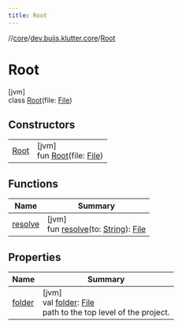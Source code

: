 ```yaml
---
title: Root
---
```

//[core](../../../index.html)/[dev.buijs.klutter.core](../index.html)/[Root](index.html)



# Root



[jvm]\
class [Root](index.html)(file: [File](https://docs.oracle.com/javase/8/docs/api/java/io/File.html))



## Constructors


| | |
|---|---|
| [Root](-root.html) | [jvm]<br>fun [Root](-root.html)(file: [File](https://docs.oracle.com/javase/8/docs/api/java/io/File.html)) |


## Functions


| Name | Summary |
|---|---|
| [resolve](resolve.html) | [jvm]<br>fun [resolve](resolve.html)(to: [String](https://kotlinlang.org/api/latest/jvm/stdlib/kotlin/-string/index.html)): [File](https://docs.oracle.com/javase/8/docs/api/java/io/File.html) |


## Properties


| Name | Summary |
|---|---|
| [folder](folder.html) | [jvm]<br>val [folder](folder.html): [File](https://docs.oracle.com/javase/8/docs/api/java/io/File.html)<br>path to the top level of the project. |


